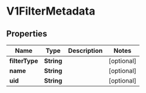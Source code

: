 # V1FilterMetadata

## Properties
Name | Type | Description | Notes
------------ | ------------- | ------------- | -------------
**filterType** | **String** |  |  [optional]
**name** | **String** |  |  [optional]
**uid** | **String** |  |  [optional]
